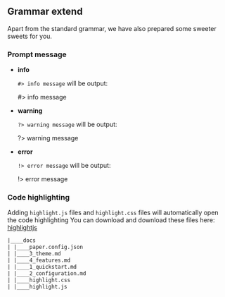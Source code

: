 ## Grammar extend
Apart from the standard grammar, we have also prepared some sweeter sweets for you.

### Prompt message

- **info**

    `#> info message` will be output:

    #> info message

- **warning**

    `?> warning message` will be output:

    ?> warning message

- **error**

    `!> error message` will be output:

    !> error message

  

### Code highlighting

Adding `highlight.js` files and `highlight.css` files will automatically open the code highlighting
You can download and download these files here: [highlightjs](https://highlightjs.org/download/)

```html
|____docs
| |____paper.config.json
| |____3_theme.md
| |____4_features.md
| |____1_quickstart.md
| |____2_configuration.md
| |____highlight.css
| |____highlight.js

```




